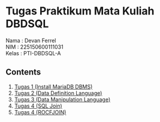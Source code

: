 # Tugas Praktikum Mata Kuliah DBDSQL
Nama  : Devan Ferrel        
NIM   : 225150600111031      
Kelas : PTI-DBDSQL-A

## Contents
1. [Tugas 1 (Install MariaDB DBMS)](./TugasPrak1)
2. [Tugas 2 (Data Definition Language)](./TugasPrak2)
3. [Tugas 3 (Data Manipulation Language)](./TugasPrak3)
4. [Tugas 4 (SQL Join)](./TugasPrak4/)
5. [Tugas 4 (ROCFJOIN)](./TugasPrak4/Tugas_ROCFJOIN/)